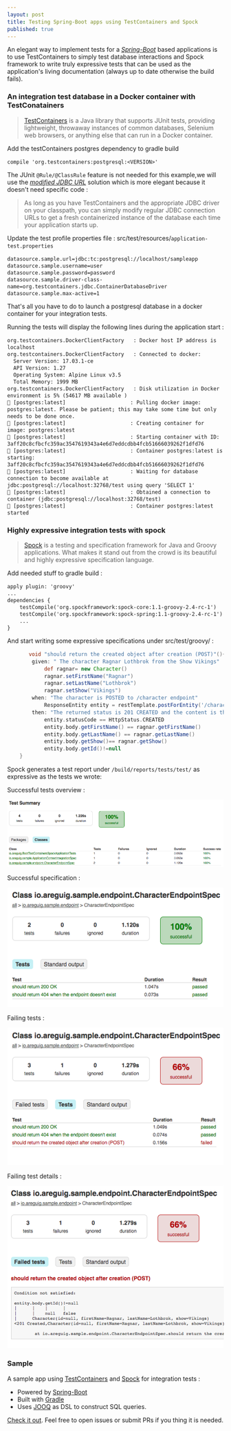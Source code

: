 ```yaml
---
layout: post
title: Testing Spring-Boot apps using TestContainers and Spock
published: true
---
```

An elegant way to implement tests for a [_Spring-Boot_](https://projects.spring.io/spring-boot/) based applications is to use TestContainers to simply test database interactions and Spock framework to write truly expressive tests that can be used as the application's living documentation (always up to date otherwise the build fails).

### An integration test database in a Docker container with TestConatainers

> [TestContainers](https://www.testcontainers.org/) is a Java library that supports JUnit tests, providing lightweight, throwaway instances of common databases, Selenium web browsers, or anything else that can run in a Docker container.

Add the testContainers postgres dependency to gradle build 

```
compile 'org.testcontainers:postgresql:<VERSION>'
``` 

The JUnit `@Rule/@ClassRule` feature is not needed for this example,we will use the [_modified JDBC URL_](https://www.testcontainers.org/usage/database_containers.html#jdbc-url) solution which is more elegant because it doesn't need specific code : 

> As long as you have TestContainers and the appropriate JDBC driver on your classpath, you can simply modify regular JDBC connection URLs to get a fresh containerized instance of the database each time your application starts up.

Update the test profile properties file : src/test/resources/`application-test.properties`

``` properties
datasource.sample.url=jdbc:tc:postgresql://localhost/sampleapp
datasource.sample.username=user
datasource.sample.password=password
datasource.sample.driver-class-name=org.testcontainers.jdbc.ContainerDatabaseDriver
datasource.sample.max-active=1
```

That's all you have to do to launch a postgresql database in a docker container for your integration tests.

Running the tests will display the following lines during the application start : 

```
org.testcontainers.DockerClientFactory   : Docker host IP address is localhost
org.testcontainers.DockerClientFactory   : Connected to docker: 
  Server Version: 17.03.1-ce
  API Version: 1.27
  Operating System: Alpine Linux v3.5
  Total Memory: 1999 MB
org.testcontainers.DockerClientFactory   : Disk utilization in Docker environment is 5% (54617 MB available )
🐳 [postgres:latest]                     : Pulling docker image: postgres:latest. Please be patient; this may take some time but only needs to be done once.
🐳 [postgres:latest]                     : Creating container for image: postgres:latest
🐳 [postgres:latest]                     : Starting container with ID: 3aff20c8cfbcfc359ac3547619343a4e6d7eddcdbb4fcb51666039262f1dfd76
🐳 [postgres:latest]                     : Container postgres:latest is starting: 3aff20c8cfbcfc359ac3547619343a4e6d7eddcdbb4fcb51666039262f1dfd76
🐳 [postgres:latest]                     : Waiting for database connection to become available at jdbc:postgresql://localhost:32768/test using query 'SELECT 1'
🐳 [postgres:latest]                     : Obtained a connection to container (jdbc:postgresql://localhost:32768/test)
🐳 [postgres:latest]                     : Container postgres:latest started
```

### Highly expressive integration tests with spock

> [Spock](http://spockframework.org/) is a testing and specification framework for Java and Groovy applications. What makes it stand out from the crowd is its beautiful and highly expressive specification language. 

Add needed stuff to gradle build : 

```
apply plugin: 'groovy'
...
dependencies {
	testCompile('org.spockframework:spock-core:1.1-groovy-2.4-rc-1')
	testCompile('org.spockframework:spock-spring:1.1-groovy-2.4-rc-1')
	...
}
```

And start writing some expressive specifications under src/test/groovy/ : 

``` groovy
       void "should return the created object after creation (POST)"(){
        given: " The character Ragnar Lothbrok from the Show Vikings"
            def ragnar= new Character()
            ragnar.setFirstName("Ragnar")
            ragnar.setLastName("Lothbrok")
            ragnar.setShow("Vikings")
        when: "The character is POSTED to /character endpoint"
            ResponseEntity entity = restTemplate.postForEntity('/character',ragnar,Character.class)
        then: "The returned status is 201 CREATED and the content is the created object with its id in the system."
            entity.statusCode == HttpStatus.CREATED
            entity.body.getFirstName() == ragnar.getFirstName()
            entity.body.getLastName() == ragnar.getLastName()
            entity.body.getShow()== ragnar.getShow()
            entity.body.getId()!=null
    }
```

Spock generates a test report under `/build/reports/tests/test/` as expressive as the tests we wrote: 

Successful tests overview : 

![All_tests_ok_overview](https://raw.githubusercontent.com/areguig/areguig.github.io/master/images/posts/boot-testContainer-spock/All_tests_ok_overview.png)

Successful specification  : 

![All_test_ok_spec](https://raw.githubusercontent.com/areguig/areguig.github.io/master/images/posts/boot-testContainer-spock/All_test_ok_spec.png)

Failing tests : 

![Failing_tests_overview](https://raw.githubusercontent.com/areguig/areguig.github.io/master/images/posts/boot-testContainer-spock/Failing_tests_overview.png)

Failing test details :

![Failing_test_details](https://raw.githubusercontent.com/areguig/areguig.github.io/master/images/posts/boot-testContainer-spock/Failing_test_details.png)

### Sample

A sample app using [TestContainers](https://www.testcontainers.org/) and [Spock](http://spockframework.org/) for integration tests : 

- Powered by [Spring-Boot](https://projects.spring.io/spring-boot/)
- Built with [Gradle](https://gradle.org/)
- Uses [JOOQ](https://www.jooq.org/) as DSL to construct SQL queries.

[Check it out](https://github.com/areguig/boot-testContainers-spock-sample-app).
Feel free to open issues or submit PRs if you thing it is needed. 

